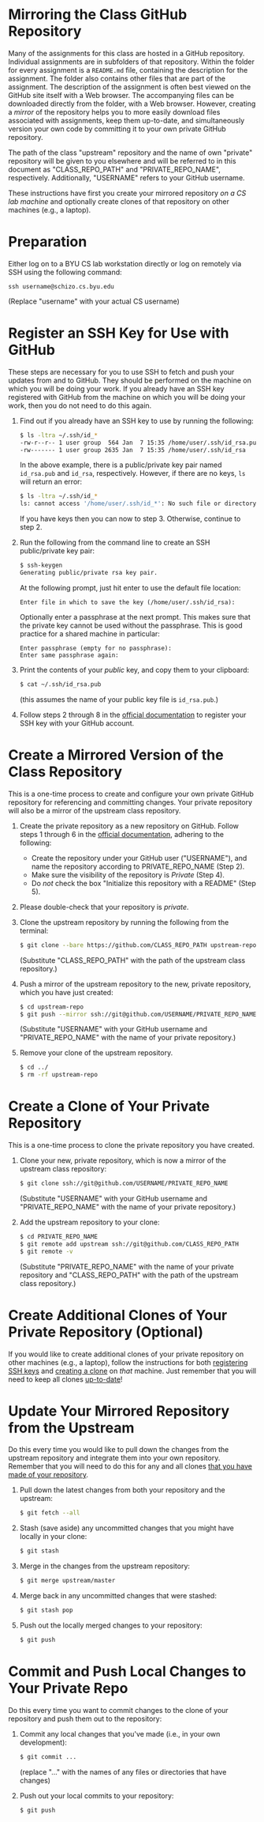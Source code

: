# Mirroring the Class GitHub Repository

Many of the assignments for this class are hosted in a GitHub repository.
Individual assignments are in subfolders of that repository.  Within the folder
for every assignment is a `README.md` file, containing the description for the
assignment.  The folder also contains other files that are part of the
assignment.  The description of the assignment is often best viewed on the
GitHub site itself with a Web browser.  The accompanying files can be
downloaded directly from the folder, with a Web browser. However, creating a
_mirror_ of the repository helps you to more easily download files associated
with assignments, keep them up-to-date, and simultaneously version your own
code by committing it to your own private GitHub repository.

The path of the class "upstream" repository and the name of own "private"
repository will be given to you elsewhere and will be referred to in this
document as "CLASS\_REPO\_PATH" and "PRIVATE\_REPO\_NAME", respectively.
Additionally, "USERNAME" refers to your GitHub username.

These instructions have first you create your mirrored repository _on a CS lab
machine_ and optionally create clones of that repository on other machines
(e.g., a laptop).


# Preparation

Either log on to a BYU CS lab workstation directly or log on remotely via SSH
using the following command:

```
ssh username@schizo.cs.byu.edu
```
(Replace "username" with your actual CS username)


# Register an SSH Key for Use with GitHub

These steps are necessary for you to use SSH to fetch and push your updates
from and to GitHub.  They should be performed on the machine on which you will
be doing your work.  If you already have an SSH key registered with GitHub from
the machine on which you will be doing your work, then you do not need to do
this again.

 1. Find out if you already have an SSH key to use by running the following:

    ```bash
    $ ls -ltra ~/.ssh/id_*
    -rw-r--r-- 1 user group  564 Jan  7 15:35 /home/user/.ssh/id_rsa.pub
    -rw------- 1 user group 2635 Jan  7 15:35 /home/user/.ssh/id_rsa
    ```

    In the above example, there is a public/private key pair named `id_rsa.pub`
    and `id_rsa`, respectively.  However, if there are no keys, `ls` will
    return an error:

    ```bash
    $ ls -ltra ~/.ssh/id_*
    ls: cannot access '/home/user/.ssh/id_*': No such file or directory
    ```

    If you have keys then you can now to step 3.  Otherwise, continue to step 2.

 2. Run the following from the command line to create an SSH public/private key
    pair:

    ```bash
    $ ssh-keygen
    Generating public/private rsa key pair.
    ```

    At the following prompt, just hit enter to use the default file location:

    ```
    Enter file in which to save the key (/home/user/.ssh/id_rsa):
    ```

    Optionally enter a passphrase at the next prompt.  This makes sure that the
    private key cannot be used without the passphrase. This is good practice
    for a shared machine in particular:

    ```
    Enter passphrase (empty for no passphrase):
    Enter same passphrase again:
    ```

 3. Print the contents of your _public_ key, and copy them to your clipboard:

    ```bash
    $ cat ~/.ssh/id_rsa.pub
    ```

    (this assumes the name of your public key file is `id_rsa.pub`.)

 4. Follow steps 2 through 8 in the
    [official documentation](https://docs.github.com/en/authentication/connecting-to-github-with-ssh/adding-a-new-ssh-key-to-your-github-account)
    to register your SSH key with your GitHub account.


# Create a Mirrored Version of the Class Repository

This is a one-time process to create and configure your own private GitHub
repository for referencing and committing changes.  Your private repository
will also be a mirror of the upstream class repository.

 1. Create the private repository as a new repository on GitHub. Follow steps 1
    through 6 in the
    [official documentation](https://docs.github.com/en/get-started/quickstart/create-a-repo#create-a-repository),
    adhering to the following:

    - Create the repository under your GitHub user ("USERNAME"), and name the
      repository according to PRIVATE\_REPO\_NAME (Step 2).
    - Make sure the visibility of the repository is _Private_ (Step 4).
    - Do _not_ check the box "Initialize this repository with a README" (Step 5).

 2. Please double-check that your repository is _private_.

 3. Clone the upstream repository by running the following from the
    terminal:

    ```bash
    $ git clone --bare https://github.com/CLASS_REPO_PATH upstream-repo
    ```

    (Substitute "CLASS\_REPO\_PATH" with the path of the upstream class
    repository.)

 4. Push a mirror of the upstream repository to the new, private repository,
    which you have just created:

    ```bash
    $ cd upstream-repo
    $ git push --mirror ssh://git@github.com/USERNAME/PRIVATE_REPO_NAME
    ```

    (Substitute "USERNAME" with your GitHub username and "PRIVATE\_REPO\_NAME"
    with the name of your private repository.)

 5. Remove your clone of the upstream repository.

    ```bash
    $ cd ../
    $ rm -rf upstream-repo
    ```


# Create a Clone of Your Private Repository

This is a one-time process to clone the private repository you have created.

 1. Clone your new, private repository, which is now a mirror of the upstream
    class repository:

    ```bash
    $ git clone ssh://git@github.com/USERNAME/PRIVATE_REPO_NAME
    ```

    (Substitute "USERNAME" with your GitHub username and "PRIVATE\_REPO\_NAME"
    with the name of your private repository.)


 2. Add the upstream repository to your clone:

    ```bash
    $ cd PRIVATE_REPO_NAME
    $ git remote add upstream ssh://git@github.com/CLASS_REPO_PATH
    $ git remote -v
    ```

    (Substitute "PRIVATE\_REPO\_NAME" with the name of your private repository
    and "CLASS\_REPO\_PATH" with the path of the upstream class repository.)


# Create Additional Clones of Your Private Repository (Optional)

If you would like to create additional clones of your private repository on
other machines (e.g., a laptop), follow the instructions for both
[registering SSH keys](#register-an-ssh-key-for-use-with-github) and
[creating a clone](#create-a-clone-of-your-private-repository)
on _that_ machine.  Just remember that you will need to keep all clones
[up-to-date](#update-your-mirrored-repository-from-the-upstream)!


# Update Your Mirrored Repository from the Upstream

Do this every time you would like to pull down the changes from the upstream
repository and integrate them into your own repository.  Remember that you will
need to do this for any and all clones
[that you have made of your repository](#create-a-clone-of-your-private-repository).


 1. Pull down the latest changes from both your repository and the upstream:

    ```bash
    $ git fetch --all
    ```

 2. Stash (save aside) any uncommitted changes that you might have locally in
    your clone:

    ```bash
    $ git stash
    ```

 3. Merge in the changes from the upstream repository:

    ```bash
    $ git merge upstream/master
    ```

 4. Merge back in any uncommitted changes that were stashed:

    ```bash
    $ git stash pop
    ```

 5. Push out the locally merged changes to your repository:

    ```bash
    $ git push
    ```


# Commit and Push Local Changes to Your Private Repo

Do this every time you want to commit changes to the clone of your repository
and push them out to the repository:

 1. Commit any local changes that you've made (i.e., in your own development):

    ```bash
    $ git commit ...
    ```

    (replace "..." with the names of any files or directories that have changes)
 2. Push out your local commits to your repository:

    ```bash
    $ git push
    ```
